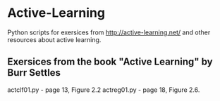 # Active-Learning
Python scripts for exersices from http://active-learning.net/ and other resources about active learning.

## Exersices from the book "Active Learning" by Burr Settles

actclf01.py - page 13, Figure 2.2
actreg01.py - page 18, Figure 2.6.
